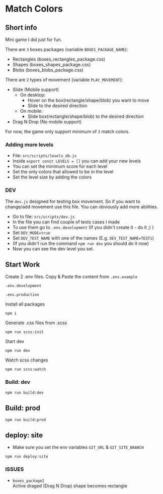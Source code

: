 # Match Colors

## Short info

Mini game I did just for fun.

There are `3` boxes packages (variable `BOXES_PACKAGE_NAME`):

- Rectangles (boxes_rectangles_package.css)
- Shapes (boxes_shapes_package.css)
- Blobs (boxes_blobs_package.css)

There are `2` types of movement (variable `PLAY_MOVEMENT`):

- Slide (Mobile support)
  - On desktop:
    - Hover on the box(rectangle/shape/blob) you want to move
    - Slide to the desired direction
  - On mobile:
    - Slide box(rectangle/shape/blob) to the desired direction
- Drag N Drop (No mobile support)

For now, the game only support minimum of `3` match colors.

### Adding more levels

- File: `src/scripts/levels_db.js`
- Inside `export const LEVELS = []` you can add your new levels
- You can set the minimum score for each level
- Set the only colors that allowed to be in the level
- Set the level size by adding the colors

### DEV

The `dev.js` designed for testing box movement.
So if you want to change/add movement use this file.
You can obviously add more abilities.

- Go to file: `src/scripts/dev.js`
- In the file you can find couple of tests cases I made
- To use them go to `.env.development` (If you didn't create it - do it ;) )
- Set `DEV_MODE=true`
- Set `DEV_TEST_NAME` with one of the names (E.g. `DEV_TEST_NAME=TEST1`)
- (If you didn't run the command `npm run dev` you should do it now)
- Now you can see the dev level you set.

## Start Work

Create 2 .env files.
Copy & Paste the content from `.env.example`

```
.env.development
```

```
.env.production
```

Install all packages

```
npm i
```

Generate .css files from .scss

```
npm run scss:init
```

Start dev

```
npm run dev
```

Watch scss changes

```
npm run scss:watch
```

### Build: dev

```
npm run build:dev
```

## Build: prod

```
npm run build:prod
```

## deploy: site

- Make sure you set the env variables `GIT_URL` & `GIT_SITE_BRANCH`

```
npm run deploy:site
```

### ISSUES

- `boxes_package2`\
  Active draged (Drag N Drop) shape becomes rectangle
